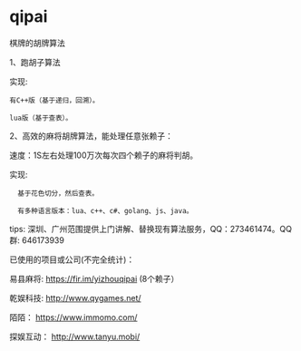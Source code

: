 # qipai

棋牌的胡牌算法

1、跑胡子算法

实现:

    有C++版（基于递归，回溯）。

    lua版（基于查表）。

2、高效的麻将胡牌算法，能处理任意张赖子：

速度：1S左右处理100万次每次四个赖子的麻将判胡。

实现:

      基于花色切分，然后查表。
      
      有多种语言版本：lua、c++、c#、golang、js、java。

tips: 深圳、广州范围提供上门讲解、替换现有算法服务，QQ：273461474。QQ群: 646173939

已使用的项目或公司(不完全统计)：

易县麻将: https://fir.im/yizhouqipai (8个赖子）

乾娱科技: http://www.qygames.net/

陌陌： https://www.immomo.com/

探娱互动： http://www.tanyu.mobi/


